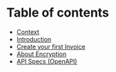# Table of contents

* [Context](README.md)
* [Introduction](<README (1).md>)
* [Create your first Invoice](3-create-an-invoice.md)
* [About Encryption](4-api-encryption.md)
* [API Specs (OpenAPI)](http://redocly.github.io/redoc/?url=https://api.request.network/spec/openapi.yml)

